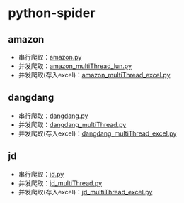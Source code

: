 # python-spider

## amazon

- 串行爬取：[amazon.py](amazon/amazon.py)
- 并发爬取：[amazon_multiThread_lun.py](amazon/amazon_multiThread_lun.py)
- 并发爬取(存入excel)：[amazon_multiThread_excel.py](amazon/amazon_multiThread_excel.py)

## dangdang

- 串行爬取：[dangdang.py](dangdang/dangdang.py)
- 并发爬取：[dangdang_multiThread.py](dangdang/dangdang_multiThread.py)
- 并发爬取(存入excel)：[dangdang_multiThread_excel.py](dangdang/dangdang_multiThread_excel.py)

## jd

- 串行爬取：[jd.py](jd/jd.py)
- 并发爬取：[jd_multiThread.py](jd/jd_multiThread.py)
- 并发爬取(存入excel)：[jd_multiThread_excel.py](jd/jd_multiThread_excel.py)